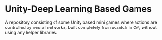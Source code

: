 # Unity-Deep Learning Based Games
A repository consisting of some Unity based mini games where actions are controlled by neural networks, built completely from scratch in C#, without using any helper libraries.
